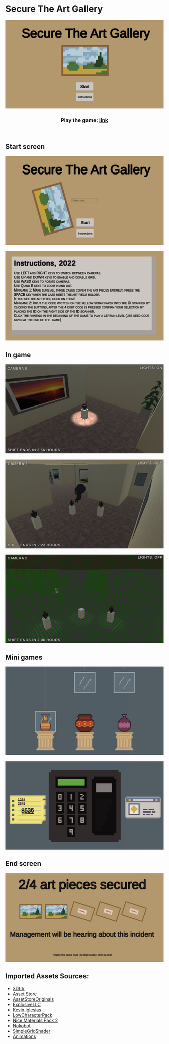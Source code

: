 # Secure The Art Gallery

![Start screen showing a pixalated painting which is the start screen of the game](GameImages/i1.png)

<div align="center">
  <h3>
    Play the game: 
    <a href="https://paper-clips.github.io/SecureTheArtGallery/">link</a>
  </h3>
</div>
<br>

## Start screen
![Start screen showing fallen painting with secret code input](GameImages/i9.png)
<br><br>
![Game instructions](GameImages/i8.png)
## In game
![Vase with light source above it](GameImages/i2.png)
<br><br>
![Thief trying to steal vase](GameImages/i4.png)
<br><br>
![Grid view of the game](GameImages/i5.png)
## Mini games
![Mini game showing 3 vases](GameImages/i3.png)
<br><br>
![Mini game showing key pad with a piece of paper with code on the left and an id card on the right](GameImages/i6.png)
## End screen
![End screen of game showing the user their result and seed code](GameImages/i7.png)

## Imported Assets Sources:
- [3Dfrk](https://assetstore.unity.com/packages/3d/props/interior/picture-frames-with-photos-106907)
- [Asset Store](https://assetstore.unity.com/packages/2d/textures-materials/wood/wood-pattern-material-170794)
- [AssetStoreOriginals](https://assetstore.unity.com/packages/3d/environments/snaps-prototype-office-137490)
- [ExplosiveLLC](https://assetstore.unity.com/packages/3d/animations/rpg-character-mecanim-animation-pack-free-65284)
- [Kevin Iglesias](https://assetstore.unity.com/packages/3d/animations/basic-motions-free-154271)
- [LowCharacterPack](https://assetstore.unity.com/packages/3d/characters/low-character-pack-free-sample-192954)
- [Nice Materials Pack 2](https://assetstore.unity.com/packages/2d/textures-materials/nice-materials-pack-vol-2-67599)
- [Nokobot](https://assetstore.unity.com/packages/3d/environments/historic/greek-temple-vases-149134)
- [SimpleGridShader](https://assetstore.unity.com/packages/tools/simple-grid-shader-119988)
- [Animations](https://www.mixamo.com)

